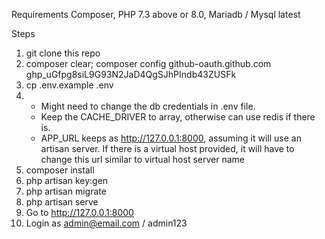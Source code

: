 Requirements 
Composer, PHP 7.3 above or 8.0, Mariadb / Mysql latest 

Steps
1. git clone this repo
2. composer clear; composer config github-oauth.github.com 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
3. cp .env.example .env
4. 
    - Might need to change the db credentials in .env file. 
    - Keep the CACHE_DRIVER to array, otherwise can use redis if there is.
    - APP_URL keeps as http://127.0.0.1:8000, assuming it will use an artisan server. If there is a virtual host provided, it will have to change this url similar to virtual host server name
5. composer install
6. php artisan key:gen
7. php artisan migrate
8. php artisan serve
9. Go to http://127.0.0.1:8000
10. Login as admin@email.com / admin123

